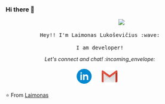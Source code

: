 ### Hi there 👋

<p align="center">
  <img src="https://media.giphy.com/media/QHE5gWI0QjqF2/giphy.gif" width="40%" align="right">
  <br><br>
  <samp>
    Hey!! I'm Laimonas Lukoševičius :wave:
    <br><br>
    I am developer!
  </samp>
</p>

<p align="center"> 
  <i> Let's connect and chat! :incoming_envelope: </i>
</p>

<p align="center">
<a href="https://www.linkedin.com/in/laimonas-luko%C5%A1evi%C4%8Dius-96716abb/"><img src="https://github.com/sarthak77/sarthak77/blob/master/icons/icons8-linkedin-circled-48.png" alt="LinkedIn"></a> &nbsp; &nbsp;
<a href="mailto:laimonas.lukosevicius@gmail.com"><img src="https://github.com/sarthak77/sarthak77/blob/master/icons/icons8-gmail-48.png" alt="Gmail"></a> &nbsp; &nbsp;
</p>

<!--https://icons8.com/icons/set/svg-->

⭐️ From [Laimonas](https://github.com/laimonaslukos)
